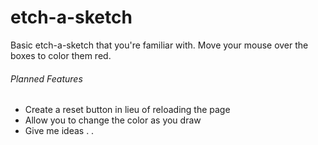 # etch-a-sketch

Basic etch-a-sketch that you're familiar with.
Move your mouse over the boxes to color them red.

###### Planned Features ######
- Create a reset button in lieu of reloading the page
- Allow you to change the color as you draw
- Give me ideas . .
